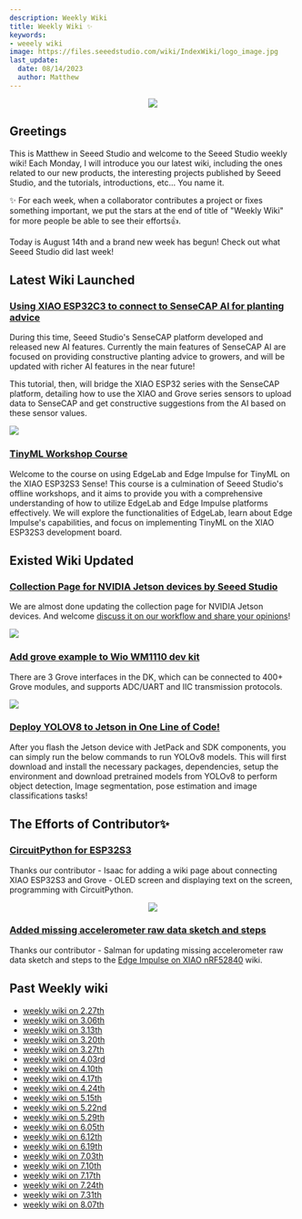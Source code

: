 ```yaml
---
description: Weekly Wiki
title: Weekly Wiki ✨
keywords:
- weeely wiki
image: https://files.seeedstudio.com/wiki/IndexWiki/logo_image.jpg
last_update:
  date: 08/14/2023
  author: Matthew
---
```


<div align="center"><img width={1000} src="https://files.seeedstudio.com/wiki/IndexWiki/logo.png" /></div>

## Greetings

This is Matthew in Seeed Studio and welcome to the Seeed Studio weekly wiki! Each Monday, I will introduce you our latest wiki, including the ones related to our new products, the interesting projects published by Seeed Studio, and the tutorials, introductions, etc... You name it.

✨ For each week, when a collaborator contributes a project or fixes something important, we put the stars at the end of title of "Weekly Wiki" for more people be able to see their efforts👍.

Today is August 14th and a brand new week has begun! Check out what Seeed Studio did last week!

## Latest Wiki Launched

### [Using XIAO ESP32C3 to connect to SenseCAP AI for planting advice](https://wiki.seeedstudio.com/xiao_esp32c3_sensecapai/)

During this time, Seeed Studio's SenseCAP platform developed and released new AI features. Currently the main features of SenseCAP AI are focused on providing constructive planting advice to growers, and will be updated with richer AI features in the near future!

This tutorial, then, will bridge the XIAO ESP32 series with the SenseCAP platform, detailing how to use the XIAO and Grove series sensors to upload data to SenseCAP and get constructive suggestions from the AI based on these sensor values.

<div style={{textAlign:'center'}}><img src="https://files.seeedstudio.com/wiki/SenseCAP_AI/1.png" style={{width:600, height:'auto'}}/></div>

### [TinyML Workshop Course](https://wiki.seeedstudio.com/tinyml_workshop_course/)

Welcome to the course on using EdgeLab and Edge Impulse for TinyML on the XIAO ESP32S3 Sense! This course is a culmination of Seeed Studio's offline workshops, and it aims to provide you with a comprehensive understanding of how to utilize EdgeLab and Edge Impulse platforms effectively. We will explore the functionalities of EdgeLab, learn about Edge Impulse's capabilities, and focus on implementing TinyML on the XIAO ESP32S3 development board.

## Existed Wiki Updated

### [Collection Page for NVIDIA Jetson devices by Seeed Studio](https://wiki.seeedstudio.com/NVIDIA_Jetson/)

We are almost done updating the collection page for NVIDIA Jetson devices. And welcome [discuss it on our workflow and share your opinions](https://github.com/orgs/Seeed-Studio/projects/6/views/1?pane=issue&itemId=30495963)!

<div style={{textAlign:'center'}}><img src="https://files.seeedstudio.com/wiki/wiki-platform/collection_page/NVIDIA_Jetson_collection_front.jpg" style={{width:600, height:'auto'}}/></div>

### [Add grove example to Wio WM1110 dev kit](https://wiki.seeedstudio.com/Wio-WM1110_Dev_Kit_Hardware_Overview/#grove)

There are 3 Grove interfaces in the DK, which can be connected to 400+ Grove modules, and supports ADC/UART and IIC transmission protocols.

<div style={{textAlign:'center'}}><img src="https://files.seeedstudio.com/wiki/SenseCAP/Wio-WM1110%20Dev%20Kit/grove_pins.png" style={{width:600, height:'auto'}}/></div>

### [Deploy YOLOV8 to Jetson in One Line of Code!](https://wiki.seeedstudio.com/YOLOv8-TRT-Jetson/#deploy-yolov8-to-jetson-in-one-line-of-code)

After you flash the Jetson device with JetPack and SDK components, you can simply run the below commands to run YOLOv8 models. This will first download and install the necessary packages, dependencies, setup the environment and download pretrained models from YOLOv8 to perform object detection, Image segmentation, pose estimation and image classifications tasks!

## The Efforts of Contributor✨

### [CircuitPython for ESP32S3](https://wiki.seeedstudio.com/XIAO_ESP32S3_CircuitPython/)

Thanks our contributor - Isaac for adding a wiki page about connecting XIAO ESP32S3 and Grove - OLED screen and displaying text on the screen, programming with CircuitPython.

<div align="center"><img width={600} src="https://files.seeedstudio.com/wiki/wiki-ranger/Contributions/S3-CIRCUITPY/13.jpg" /></div>

### [Added missing accelerometer raw data sketch and steps](https://github.com/Seeed-Studio/wiki-documents/pull/487/files)

Thanks our contributor - Salman for updating missing accelerometer raw data sketch and steps to the [Edge Impulse on XIAO nRF52840](https://wiki.seeedstudio.com/XIAOEI/) wiki.

## Past Weekly wiki

- [weekly wiki on 2.27th](/Seeed_Elderly/weekly_wiki/wiki227)
- [weekly wiki on 3.06th](/Seeed_Elderly/weekly_wiki/wiki306)
- [weekly wiki on 3.13th](/Seeed_Elderly/weekly_wiki/wiki313)
- [weekly wiki on 3.20th](/Seeed_Elderly/weekly_wiki/wiki320)
- [weekly wiki on 3.27th](/Seeed_Elderly/weekly_wiki/wiki327)
- [weekly wiki on 4.03rd](/Seeed_Elderly/weekly_wiki/wiki403)
- [weekly wiki on 4.10th](/Seeed_Elderly/weekly_wiki/wiki410)
- [weekly wiki on 4.17th](/Seeed_Elderly/weekly_wiki/wiki417)
- [weekly wiki on 4.24th](/Seeed_Elderly/weekly_wiki/wiki424)
- [weekly wiki on 5.15th](/Seeed_Elderly/weekly_wiki/wiki515)
- [weekly wiki on 5.22nd](/Seeed_Elderly/weekly_wiki/wiki522)
- [weekly wiki on 5.29th](/Seeed_Elderly/weekly_wiki/wiki529)
- [weekly wiki on 6.05th](/Seeed_Elderly/weekly_wiki/wiki605)
- [weekly wiki on 6.12th](/Seeed_Elderly/weekly_wiki/wiki612)
- [weekly wiki on 6.19th](/Seeed_Elderly/weekly_wiki/wiki619)
- [weekly wiki on 7.03th](/Seeed_Elderly/weekly_wiki/wiki703)
- [weekly wiki on 7.10th](/Seeed_Elderly/weekly_wiki/wiki710)
- [weekly wiki on 7.17th](/Seeed_Elderly/weekly_wiki/wiki717)
- [weekly wiki on 7.24th](/Seeed_Elderly/weekly_wiki/wiki724)
- [weekly wiki on 7.31th](/Seeed_Elderly/weekly_wiki/wiki731)
- [weekly wiki on 8.07th](/Seeed_Elderly/weekly_wiki/wiki807)